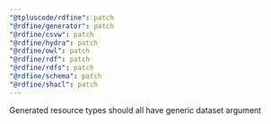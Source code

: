 ```yaml
---
"@tpluscode/rdfine": patch
"@rdfine/generator": patch
"@rdfine/csvw": patch
"@rdfine/hydra": patch
"@rdfine/owl": patch
"@rdfine/rdf": patch
"@rdfine/rdfs": patch
"@rdfine/schema": patch
"@rdfine/shacl": patch
---
```


Generated resource types should all have generic dataset argument
